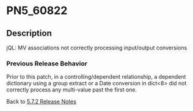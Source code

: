 # PN5_60822

<PageHeader />

## Description

jQL: MV associations not correctly processing input/output conversions

### Previous Release Behavior

Prior to this patch, in a controlling/dependent relationship, a dependent dictionary using a group extract or a Date conversion in dict&lt;8&gt; did not correctly process any multi-value past the first one.

Back to [5.7.2 Release Notes](./../README.md)

